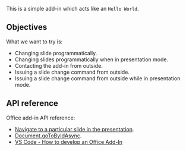 This is a simple add-in which acts like an `Hello World`.

## Objectives
What we want to try is:

- Changing slide programmatically.
- Changing slides programmatically when in presentation mode.
- Contacting the add-in from outside.
- Issuing a slide change command from outside.
- Issuing a slide change command from outside while in presentation mode.

## API reference
Office add-in API reference:
- [Navigate to a particular slide in the presentation](https://github.com/OfficeDev/office-js-docs/blob/master/docs/powerpoint/powerpoint-add-ins.md#navigate-to-a-particular-slide-in-the-presentation).
- [Document.goToByIdAsync](https://github.com/OfficeDev/office-js-docs/blob/master/reference/shared/document.gotobyidasync.md).
- [VS Code - How to develop an Office Add-In](https://code.visualstudio.com/Docs/runtimes/office)